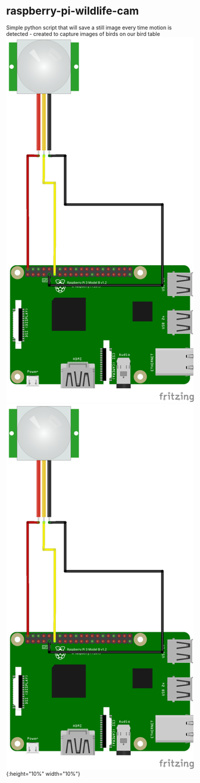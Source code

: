 # raspberry-pi-wildlife-cam
Simple python script that will save a still image every time motion is detected - created to capture images of birds on our bird table
![Preview1](https://github.com/STATEDLIGHT/raspberry-pi-wildlife-cam/blob/master/birdcam_diag.png)
![Wiring Diagram](https://github.com/STATEDLIGHT/raspberry-pi-wildlife-cam/blob/master/birdcam_diag.png){:height="10%" width="10%"}
